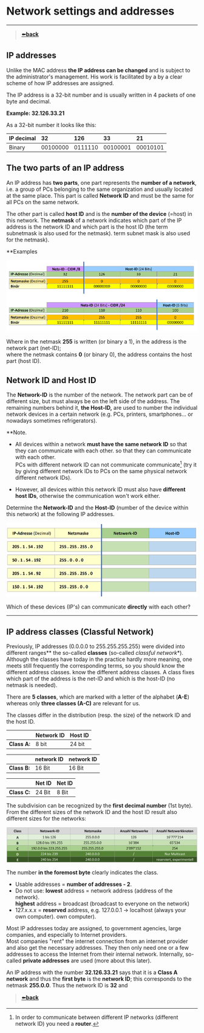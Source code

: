 # Network settings and addresses

---
>[⬅️**back**](./README.md)
## IP addresses

Unlike the MAC address **the IP address can be changed** and is subject to the administrator's management. His work is facilitated by a
by a clear scheme of how IP addresses are assigned.

The IP address is a 32-bit number and is usually written in 4 packets of one
byte and decimal.

**Example: 32.126.33.21**

As a 32-bit number it looks like this:

| IP decimal | 32        | 126      | 33        | 21        |
|:-----------|:----------|:---------|:----------|:----------|
| Binary     | 00100000  | 0111110  | 00100001  | 00010101  |


## The two parts of an IP address

An IP address has **two parts**, one part represents the **number of a network**, i.e. a group of PCs belonging to the same organization and usually located at the same place. This part is called **Network ID** and must be the same for all PCs on the same network.

The other part is called **host ID** and is the **number of the device** (=host) in this network. The **netmask** of a network indicates which part of the IP address is the network ID and which part is the host ID (the term subnetmask is also used for the netmask).
term subnet mask is also used for the netmask).

**Examples

![net-host-id](./images/62-nw_800.png)

Where in the netmask **255** is written (or binary a 1), in the address is the network part (net-ID);   
where the netmask contains **0** (or binary 0), the address contains the host part (host ID).

## Network ID and Host ID

The **Network-ID** is the number of the network. The network part can be of different size, but must always be on the left side of the address. The
remaining numbers behind it, **the Host-ID,** are used to number the individual network devices in a certain network (e.g. PCs, printers,
smartphones... or nowadays sometimes refrigerators).

**Note.

- All devices within a network **must have the same network ID** so that they can communicate with each other.
  so that they can communicate with each other.   
  PCs with different network ID can not communicate
  communicate[^1] (try it by giving different network IDs to PCs on the same
  physical network different network IDs).

- However, all devices within this network ID must also have **different
  host IDs**, otherwise the communication won't work either.

[^1]: In order to communicate between different IP networks (different network ID)
you need a **router**.

Determine the **Network-ID** and the **Host-ID** (number of the device within
this network) at the following IP addresses.

![network-host-id](./images/63-ips_800.png)


Which of these devices (IP's) can communicate **directly** with each other?


---

## IP address classes (Classful Network)

Previously, IP addresses (0.0.0.0 to 255.255.255.255) were divided into different
ranges** the so-called **classes** (so-called *classful network**).
Although the classes have today in the practice hardly more meaning, one meets still frequently
the corresponding terms, so you should know the different address classes.
know the different address classes. A class fixes which part of the
address is the net-ID and which is the host-ID (no netmask is needed).

There are **5 classes**, which are marked with a letter of the alphabet (**A-E**)
whereas only **three classes (A-C)** are relevant for us.

The classes differ in the distribution (resp. the size) of the
network ID and the host ID.

|              | Network ID | Host ID |
|--------------|------------|---------|
| **Class A:** | 8 bit      | 24 bit  |

|              | network ID | network ID |
|--------------|------------|------------|
| **Class B:** | 16 Bit     | 16 Bit     |

|              | Net ID | Net ID | 
|--------------|--------|--------|
| **Class C:** | 24 Bit | 8 Bit  |

The subdivision can be recognized by the **first decimal number** (1st byte). From
the different sizes of the network ID and the host ID result also different sizes for the networks:

![A-B-C](./images/03-classes.png)

The number **in the foremost byte** clearly indicates the class.
- Usable addresses = **number of addresses - 2**.
- Do not use: **lowest** address = network address (address of the network).  
  **highest** address = broadcast (broadcast to everyone on the network)
- 127.x.x.x = **reserved** address, e.g. 127.0.0.1 -\> localhost (always your own computer).
  own computer).

Most IP addresses today are assigned, to government agencies, large companies, and especially to Internet providers.  
Most companies "rent" the internet connection from an internet provider and also get the necessary addresses. They then only need one or a few addresses to access the Internet from their internal network. Internally, so-called **private addresses** are used (more about this later).

An IP address with the number **32.126.33.21** says that it is a **Class A network** and thus the **first byte** is the **network ID**; this corresponds to the netmask **255.0.0**. Thus the network ID is **32** and

>[⬅️**back**](./README.md)